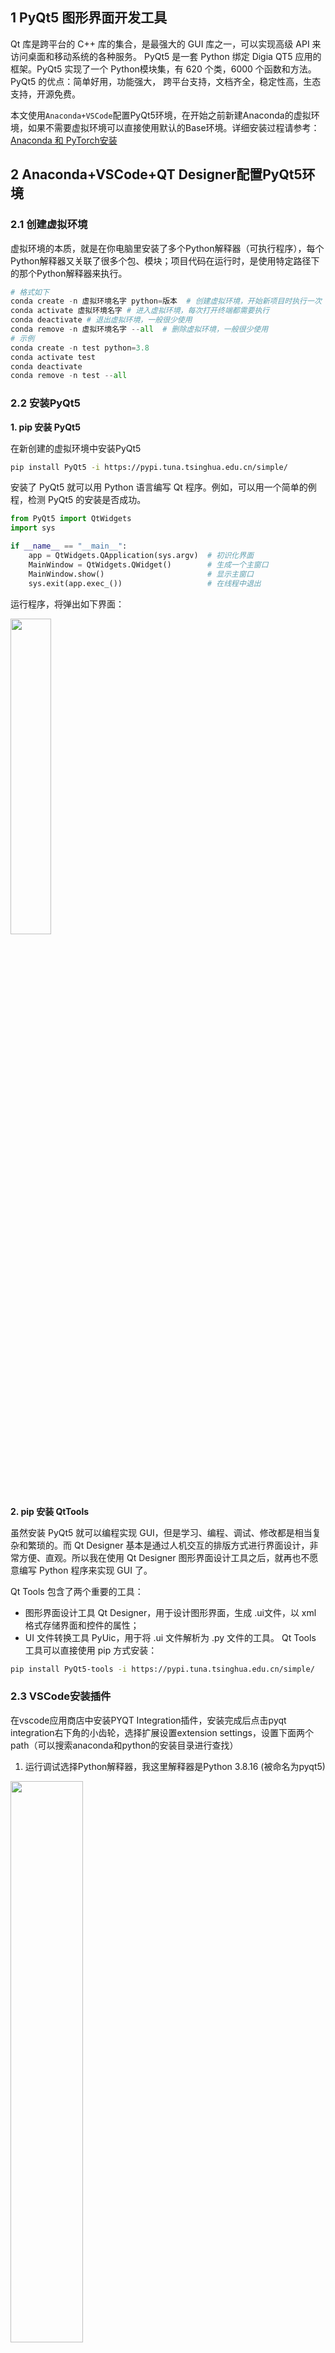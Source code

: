 ## 1 PyQt5 图形界面开发工具

Qt 库是跨平台的 C++ 库的集合，是最强大的 GUI 库之一，可以实现高级 API 来访问桌面和移动系统的各种服务。
PyQt5 是一套 Python 绑定 Digia QT5 应用的框架。PyQt5 实现了一个 Python模块集，有 620 个类，6000 个函数和方法。
PyQt5 的优点：简单好用，功能强大， 跨平台支持，文档齐全，稳定性高，生态支持，开源免费。


本文使用`Anaconda+VSCode`配置PyQt5环境，在开始之前新建Anaconda的虚拟环境，如果不需要虚拟环境可以直接使用默认的Base环境。详细安装过程请参考：[Anaconda 和 PyTorch安装](https://blog.csdn.net/xq151750111/article/details/125085757)


## 2 Anaconda+VSCode+QT Designer配置PyQt5环境
### 2.1 创建虚拟环境

虚拟环境的本质，就是在你电脑里安装了多个Python解释器（可执行程序），每个Python解释器又关联了很多个包、模块；项目代码在运行时，是使用特定路径下的那个Python解释器来执行。

```python
# 格式如下
conda create -n 虚拟环境名字 python=版本  # 创建虚拟环境，开始新项目时执行一次
conda activate 虚拟环境名字 # 进入虚拟环境，每次打开终端都需要执行
conda deactivate # 退出虚拟环境，一般很少使用
conda remove -n 虚拟环境名字 --all  # 删除虚拟环境，一般很少使用
# 示例
conda create -n test python=3.8
conda activate test
conda deactivate
conda remove -n test --all
```

### 2.2 安装PyQt5

**1. pip 安装 PyQt5**

在新创建的虚拟环境中安装PyQt5
```bash
pip install PyQt5 -i https://pypi.tuna.tsinghua.edu.cn/simple/
```

安装了 PyQt5 就可以用 Python 语言编写 Qt 程序。例如，可以用一个简单的例程，检测 PyQt5 的安装是否成功。

```python
from PyQt5 import QtWidgets
import sys

if __name__ == "__main__":
    app = QtWidgets.QApplication(sys.argv)  # 初识化界面
    MainWindow = QtWidgets.QWidget()        # 生成一个主窗口
    MainWindow.show()                       # 显示主窗口
    sys.exit(app.exec_())                   # 在线程中退出  
```
运行程序，将弹出如下界面：

<img src ="https://img-blog.csdnimg.cn/bb3e6365b5994ac6a1c971aeb3f6ef79.png#pic_center" width = 36%>

**2. pip 安装 QtTools**

虽然安装 PyQt5 就可以编程实现 GUI，但是学习、编程、调试、修改都是相当复杂和繁琐的。而 Qt Designer 基本是通过人机交互的排版方式进行界面设计，非常方便、直观。所以我在使用 Qt Designer 图形界面设计工具之后，就再也不愿意编写 Python 程序来实现 GUI 了。

Qt Tools 包含了两个重要的工具：
- 图形界面设计工具 Qt Designer，用于设计图形界面，生成 .ui文件，以 xml 格式存储界面和控件的属性；
- UI 文件转换工具 PyUic，用于将 .ui 文件解析为 .py 文件的工具。
Qt Tools 工具可以直接使用 pip 方式安装：

```bash
pip install PyQt5-tools -i https://pypi.tuna.tsinghua.edu.cn/simple/
```

### 2.3 VSCode安装插件

在vscode应用商店中安装PYQT Integration插件，安装完成后点击pyqt integration右下角的小齿轮，选择扩展设置extension settings，设置下面两个path（可以搜索anaconda和python的安装目录进行查找）

1. 运行调试选择Python解释器，我这里解释器是Python 3.8.16 (被命名为pyqt5)

<img src ="https://img-blog.csdnimg.cn/439434548095450c847c147eef51c838.png#pic_center" width = 48%>

2. Pyqt-integration › Qtdesigner: Path

我的路径为 `C:\Users\CarpeDiem\.conda\envs\pyqt5\Lib\site-packages\qt5_applications\Qt\bin\designer.exe`


1. Pyqt-integration › Pyuic: Cmd

我的路径为 `C:\Users\CarpeDiem\.conda\envs\pyqt5\Scripts\pyuic5.exe`


<img src ="https://img-blog.csdnimg.cn/29d99c38858f4dfb9e3a0c7bf4ac7b48.png#pic_center" width = 48%>

### 2.4 QtDesigner 和 PyUIC 的快速入门

1. 在VSCode工作区右击，选择 `PYQT:New Form`，会弹出 Qt Designer 设计器

<img src ="https://img-blog.csdnimg.cn/eba10d9449bd4604b483a327c1a3a73b.png#pic_center" width = 48%>

(1) 新建窗体

首次运行 QtDesigner 时可能会自动弹出 “新建窗体” 对话框，也可以通过菜单栏选择：“文件 -> 新建” 或快捷键 “Ctrl+N” 唤起 “新建窗体” 对话框。

在 “新建窗体” 窗口的左侧菜单选择 “MainWindow” 新建一个图形窗口。

<img src ="https://img-blog.csdnimg.cn/eb733e7cce114185a35956c3e6a2e413.png#pic_center" width = 48%>

(2) 设计图形界面

QtDesigner 的使用界面与 AutoCAD 等设计软件类似，很好上手。

主界面分左中右三部分，左侧是各种备选的控件对象，右侧上方的 “对象查看器” 显示控件的树状结构，右侧下方的 “属性编辑器” 显示控件的各种属性，中间部分用于显示所设计的界面。

新建的窗口 “MainWindow” 虽然是一个空白的图形窗口，但已经生成了 centralwidget、menubar、statusbar 三个基本控件，可以在右侧上方 “对象查看器” 查看这些控件及结构。

下面我们为新建的图形窗口添加几个图形控件：

<img src ="https://img-blog.csdnimg.cn/ad4e51f468184792a167d4cfef75c4c6.png#pic_center" width = 48%>

新建一个按钮控件：

- 从左侧控件栏的 Button 中选择 PushButton 按钮，鼠标左键点中 PushButton 按钮不放，移动鼠标将 PushButton 按钮拖动到中间的新建图形窗口内的任意位置，松开鼠标左键，就在图形窗口位置生成了一个 PushButton 按钮对象。
- 鼠标左键点击图形窗口中的这个 PushButton 按钮对象，拖动按钮可以调整控件的位置，对于其它控件也可以通过鼠标拖动来调整位置。
- 鼠标选中 PushButton 按钮对象，控件周围的边界位置上就出现 8个蓝色的点，表示控件被选中，这时可以在右侧的 “属性编辑器” 内对对象的属性进行编辑和修改，例如：
    - 将 PushButton 对象的高度修改为 120，宽度修改为 40；
    - 将 PushButton 对象的 “QAbstractButton->text” 修改为 “测试按钮”；

新建一个文本显示框控件：
- 从左侧控件栏的 InputWidget 中选择 TextEdit 按钮，鼠标左键选中 TextEdit 按钮拖动到新建图形窗口内的，松开鼠标左键就在图形窗口生成了一个 TextEdit 对象。
- 鼠标选中 TextEdit 对象，在右侧的 “属性编辑器” 内可以对对象的属性进行编辑和修改，例如：
    - 将 TextEdit 对象的高度修改为 300，宽度修改为 200；
    - 对于 TextEdit 对象的显示内容可以用 html、markdown 等格式编辑，也可以鼠标双击 TextEdit 对象唤出 html 编辑对话框，输入希望显示的内容。

现在，我们就已经用 QtDesigner 完成了一个基本的图形界面。


(3) 将设计的图形界面保存为 .ui文件

在设计器中进行控件设计，保存。命名为 `test03.ui`。回到VSCode，发下工作目录下多出 `*.ui` 文件


(4) 右键生成的 `test03.ui`，选择 `PYQT:Compile Form`，则会自动生成 `UI_test03.py` 文件

<img src ="https://img-blog.csdnimg.cn/71fcd1ec62954b3b91240baf86a57dac.png#pic_center" width = 48%>

2. 我们编写一个主程序调用设计的图形界面 UI_test03.py，就可以完成一个图形界面应用程序

```python
"""
@author: CarpeDiem
@date: 23/5/1
@version: 0.1
@description: PyQt5初步使用
@Idea: Demo of GUI by PyQt5
"""
from PyQt5.QtWidgets import QApplication, QMainWindow
import sys
from Ui_test03 import Ui_MainWindow

if __name__ == "__main__":
    app = QApplication(sys.argv)        # 创建应用程序对象
    main_window = QMainWindow()         # 创建主窗口
    ui = Ui_MainWindow()
    ui.setupUi(main_window)
    main_window.show()                  # 显示主窗口
    sys.exit(app.exec_())               # 在主线程中退出 
```

运行程序 `GUI_Demo2.py`，将弹出如下的图形界面：
<img src ="https://img-blog.csdnimg.cn/c47b54b819f342d2805980c90e3a7f14.png#pic_center" width = 48%>

这里的按钮和点击之后并没有任何反应，这是因为我们还没有设置这些控件所触发的动作和应用。在以后的程序中，我们将不断增加和丰富这个图形界面应用程序。


**补充：**

常见错误：无法将*.ui文件转为py文件
将 `*.ui` 文件转为py文件使用的是 `pyuic5.exe` 程序，常用的命令为 `pyuic5 -o destination.py source.ui`，其中-o 是操作参数，表示要生成一个文件，即将 `source.ui` 转换成 `destination.py`。
在配置好PYQT Integration插件后，经常会遇到`ImportError: DLL load failed: 找不到指定的模块` 的错误。常见原因有两个：
1. python3.dll丢失：通过Anaconda安装的Python缺少了python3.dll，可以从网上下载python3.dll，然后放到 Anaconda中python36.dll所在目录中；
2. PyQT5包冲突（大部分是这个错误）

**原因2的解决方法：**
- 执行 `pip uninstall PyQt5` 再重新安装
- 如果还是不行，则使用 `pip list` 命令查看已安装的包，将里面有关 PyQt 和 Qt 的相关项全部卸载，然后重新执行上面的“PyQt5安装”步骤


_______


## 参考
- vscode配置pyqt5全过程：[https://blog.csdn.net/qq_37080185/article/details/121616507](https://blog.csdn.net/qq_37080185/article/details/121616507)
- Python 小白从零开始 PyQt5 项目实战（8）汇总篇（完整例程）：[https://blog.csdn.net/youcans/article/details/120925109](https://blog.csdn.net/youcans/article/details/120925109)
- PyQt5 教程：[https://www.w3schools.cn/pyqt5/index.html](https://www.w3schools.cn/pyqt5/index.html)